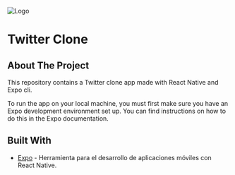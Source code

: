 ![Logo](https://upload.wikimedia.org/wikipedia/commons/thumb/4/4f/Twitter-logo.svg/56px-Twitter-logo.svg.png)

# Twitter Clone

## About The Project

This repository contains a Twitter clone app made with React Native and Expo cli.

To run the app on your local machine, you must first make sure you have an Expo development environment set up. You can find instructions on how to do this in the Expo documentation.

## Built With

- [Expo](https://expo.dev/) - Herramienta para el desarrollo de aplicaciones móviles con React Native.
